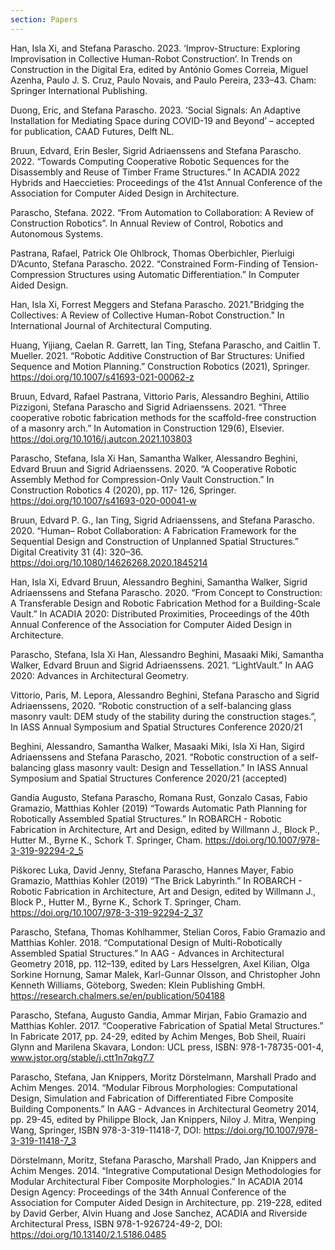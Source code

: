 ```yaml
---
section: Papers
---
```

Han, Isla Xi, and Stefana Parascho. 2023. ‘Improv-Structure: Exploring Improvisation in Collective Human-Robot Construction’. In Trends on Construction in the Digital Era, edited by António Gomes Correia, Miguel Azenha, Paulo J. S. Cruz, Paulo Novais, and Paulo Pereira, 233–43. Cham: Springer International Publishing.

Duong, Eric, and Stefana Parascho. 2023. ‘Social Signals: An Adaptive Installation for Mediating Space during COVID-19 and Beyond’ – accepted for publication, CAAD Futures, Delft NL.

Bruun, Edvard, Erin Besler, Sigrid Adriaenssens and Stefana Parascho. 2022. “Towards Computing Cooperative Robotic Sequences for the Disassembly and Reuse of Timber Frame Structures.” In ACADIA 2022 Hybrids and Haeccieties: Proceedings of the 41st Annual Conference of the Association for Computer Aided Design in Architecture.

Parascho, Stefana. 2022. “From Automation to Collaboration: A Review of Construction Robotics”. In Annual Review of Control, Robotics and Autonomous Systems.

Pastrana, Rafael, Patrick Ole Ohlbrock, Thomas Oberbichler, Pierluigi D’Acunto, Stefana Parascho. 2022. “Constrained Form-Finding of Tension-Compression Structures using Automatic Differentiation.” In Computer Aided Design.

Han, Isla Xi, Forrest Meggers and Stefana Parascho. 2021."Bridging the Collectives: A Review of Collective Human-Robot Construction." In International Journal of Architectural Computing.

Huang, Yijiang, Caelan R. Garrett, Ian Ting, Stefana Parascho, and Caitlin T. Mueller. 2021. “Robotic Additive Construction of Bar Structures: Unified Sequence and Motion Planning.” Construction Robotics (2021), Springer. <a href="https://doi.org/10.1007/s41693-021-00062-z" target="_blank"><mark class="highlight-yellow">https://doi.org/10.1007/s41693-021-00062-z</mark></a>

Bruun, Edvard, Rafael Pastrana, Vittorio Paris, Alessandro Beghini, Attilio Pizzigoni, Stefana Parascho and Sigrid Adriaenssens. 2021. “Three cooperative robotic fabrication methods for the scaffold-free construction of a masonry arch.” In Automation in Construction 129(6), Elsevier. <a href="https://doi.org/10.1016/j.autcon.2021.103803" target="_blank"><mark class="highlight-yellow">https://doi.org/10.1016/j.autcon.2021.103803</mark></a>

Parascho, Stefana, Isla Xi Han, Samantha Walker, Alessandro Beghini, Edvard Bruun and Sigrid Adriaenssens. 2020. “A Cooperative Robotic Assembly Method for Compression-Only Vault Construction.” In Construction Robotics 4 (2020), pp. 117- 126, Springer. <a href="https://doi.org/10.1007/s41693-020-00041-w" target="_blank"><mark class="highlight-yellow">https://doi.org/10.1007/s41693-020-00041-w</mark></a>

Bruun, Edvard P. G., Ian Ting, Sigrid Adriaenssens, and Stefana Parascho. 2020. “Human– Robot Collaboration: A Fabrication Framework for the Sequential Design and Construction of Unplanned Spatial Structures.” Digital Creativity 31 (4): 320–36. <a href="https://doi.org/10.1080/14626268.2020.1845214" target="_blank"><mark class="highlight-yellow">https://doi.org/10.1080/14626268.2020.1845214</mark></a>

Han, Isla Xi, Edvard Bruun, Alessandro Beghini, Samantha Walker, Sigrid Adriaenssens and Stefana Parascho. 2020. “From Concept to Construction: A Transferable Design and Robotic Fabrication Method for a Building-Scale Vault.” In ACADIA 2020: Distributed Proximities, Proceedings of the 40th Annual Conference of the Association for Computer Aided Design in Architecture.

Parascho, Stefana, Isla Xi Han, Alessandro Beghini, Masaaki Miki, Samantha Walker, Edvard Bruun and Sigrid Adriaenssens. 2021. “LightVault.” In AAG 2020: Advances in Architectural Geometry.

Vittorio, Paris, M. Lepora, Alessandro Beghini, Stefana Parascho and Sigrid Adriaenssens, 2020. “Robotic construction of a self-balancing glass masonry vault: DEM study of the stability during the construction stages.”, In IASS Annual Symposium and Spatial Structures Conference 2020/21

Beghini, Alessandro, Samantha Walker, Masaaki Miki, Isla Xi Han, Sigird Adriaenssens and Stefana Parascho, 2021. “Robotic construction of a self-balancing glass masonry vault: Design and Tessellation.” In IASS Annual Symposium and Spatial Structures Conference 2020/21 (accepted)

Gandia Augusto, Stefana Parascho, Romana Rust, Gonzalo Casas, Fabio Gramazio, Matthias Kohler (2019) “Towards Automatic Path Planning for Robotically Assembled Spatial Structures.” In ROBARCH - Robotic Fabrication in Architecture, Art and Design, edited by Willmann J., Block P., Hutter M., Byrne K., Schork T. Springer, Cham. <a href="https://doi.org/10.1007/978-3-319-92294-2_5" target="_blank"><mark class="highlight-yellow">https://doi.org/10.1007/978-3-319-92294-2_5</mark></a>

Piškorec Luka, David Jenny, Stefana Parascho, Hannes Mayer, Fabio Gramazio, Matthias Kohler (2019) “The Brick Labyrinth.” In ROBARCH - Robotic Fabrication in Architecture, Art and Design, edited by Willmann J., Block P., Hutter M., Byrne K., Schork T. Springer, Cham. <a href="https://doi.org/10.1007/978-3-319-92294-2_37" target="_blank"><mark class="highlight-yellow">https://doi.org/10.1007/978-3-319-92294-2_37</mark></a>

Parascho, Stefana, Thomas Kohlhammer, Stelian Coros, Fabio Gramazio and Matthias Kohler. 2018. “Computational Design of Multi-Robotically Assembled Spatial Structures.” In AAG - Advances in Architectural Geometry 2018, pp. 112–139, edited by Lars Hesselgren, Axel Kilian, Olga Sorkine Hornung, Samar Malek, Karl-Gunnar Olsson, and Christopher John Kenneth Williams, Göteborg, Sweden: Klein Publishing GmbH. <a href="https://research.chalmers.se/en/publication/504188" target="_blank"><mark class="highlight-yellow">https://research.chalmers.se/en/publication/504188</mark></a>

Parascho, Stefana, Augusto Gandia, Ammar Mirjan, Fabio Gramazio and Matthias Kohler. 2017. “Cooperative Fabrication of Spatial Metal Structures.” In Fabricate 2017, pp. 24-29, edited by Achim Menges, Bob Sheil, Ruairi Glynn and Marilena Skavara, London: UCL press, ISBN: 978-1-78735-001-4, <a href="www.jstor.org/stable/j.ctt1n7qkg7.7" target="_blank"><mark class="highlight-yellow">www.jstor.org/stable/j.ctt1n7qkg7.7</mark></a>

Parascho, Stefana, Jan Knippers, Moritz Dörstelmann, Marshall Prado and Achim Menges. 2014. “Modular Fibrous Morphologies: Computational Design, Simulation and Fabrication of Differentiated Fibre Composite Building Components.” In AAG - Advances in Architectural Geometry 2014, pp. 29-45, edited by Philippe Block, Jan Knippers, Niloy J. Mitra, Wenping Wang, Springer, ISBN 978-3-319-11418-7, DOI: <a href="https://doi.org/10.1007/978-3-319-11418-7_3" target="_blank"><mark class="highlight-yellow">https://doi.org/10.1007/978-3-319-11418-7_3</mark></a>

Dörstelmann, Moritz, Stefana Parascho, Marshall Prado, Jan Knippers and Achim Menges. 2014. “Integrative Computational Design Methodologies for Modular Architectural Fiber Composite Morphologies.” In ACADIA 2014 Design Agency: Proceedings of the 34th Annual Conference of the Association for Computer Aided Design in Architecture, pp. 219-228, edited by David Gerber, Alvin Huang and Jose Sanchez, ACADIA and Riverside Architectural Press, ISBN 978-1-926724-49-2, DOI: <a href="https://doi.org/10.13140/2.1.5186.0485" target="_blank"><mark class="highlight-yellow">https://doi.org/10.13140/2.1.5186.0485</mark></a>